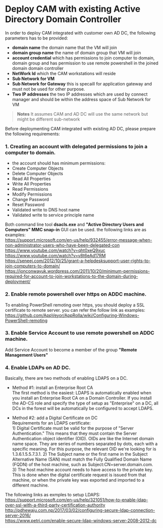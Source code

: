 Deploy CAM with existing Active Directory Domain Controller
==========================================================

In order to deploy CAM integrated with customer own AD DC, the following parameters has to be provided:  
* **domain name** the domain name that the VM will join
* **domain group name** the name of domain group that VM will join
* **account credential** which has permissions to join computer to domain, domain group and has permission to use remote powershell  in the joined domain domain controller 
* **NetWork Id** which the CAM workstations will reside
* **Sub Network for VM**
* **Sub Network for Gateway** this is specaill for application gateway and must not be used for other purpose.
* **Two IP addresses** the two IP addresses which are used by connect manager and should be within the address space of Sub Network for VM
> **Notes** It assumes CAM and AD DC will use the same network but might be different sub-network

Before deploymenting CAM integrated with existing AD DC, please prepare the following requirements:      
### 1.  Creating an account with delegated permissions to join a computer to domain.   
* the account should has minimum permissions:
* Create Computer Objects
* Delete Computer Objects
* Read All Properties
* Write All Properties
* Read Permissions
* Modify Permissions
* Change Password
* Reset Password
* Validated write to DNS host name
* Validated write to service principle name

Both command line tool **dsacls.exe** and **"Active Directory Users and Computers" MMC snap-in** GUI can be used.
the following links are as examples:  
https://support.microsoft.com/en-us/help/932455/error-message-when-non-administrator-users-who-have-been-delegated-con  
https://www.youtube.com/watch?v=qht0xeQ9xuc  
https://www.youtube.com/watch?v=v8t6eAd17RM  
https://seneej.com/2012/10/25/grant-a-helpdesksupport-user-rights-to-join-computers-to-domain/  
https://jonconwayuk.wordpress.com/2011/10/20/minimum-permissions-required-for-account-to-join-workstations-to-the-domain-during-deployment/   

### 2. Enable remote powershell over https on ADDC machine. 
To enabling PowerShell remoting over https, you should deploy a SSL certificate to remote server.
you can refer the follow link as examples:  
https://github.com/AppVeyor/AppRolla/wiki/Configuring-Windows-PowerShell-remoting

### 3. Enable Service Account to use remote powershell on ADDC machine. 
Add Service Account to become a member of the group **"Remote Management Users"**

### 4. Enable LDAPs on AD DC. 
Basically, there are two methods of enabling LDAPS on a DC.
* Method #1: install an Enterprise Root CA  
  The first method is the easiest: LDAPS is automatically enabled when you install an Enterprise Root CA on a Domain Controller. If you install the AD-CS role and specify the type of setup as "Enterprise" on a DC, all DCs in the forest will be automatically be configured to accept LDAPS. 

* Method #2: add a Digital Certificate on DC  
  Requirements for an LDAPS certificate:    
       1) Digital Certificate must be valid for the purpose of "Server Authentication." This means that they must contain the Server Authentication object identifier (OID). OIDs are like the Internet domain name space. They are series of numbers separated by dots, each with a specific meaning. For this purpose, the relevant OID we're looking for is 1.3.6.1.5.5.7.3.1. 
       2) The Subject name or the first name in the Subject Alternative Name (SAN) must match the Fully Qualified Domain Name (FQDN) of the host machine, such as Subject:CN=server.domain.com.  
      3) The host machine account needs to have access to the private key. This is done when the digital certificate request is issued from that machine, or when the private key was exported and imported to a different machine.  
    
The following links as exmples to setup LDAPS:  
https://support.microsoft.com/en-us/help/321051/how-to-enable-ldap-over-ssl-with-a-third-party-certification-authority  
http://pdhewaju.com.np/2017/03/02/configuring-secure-ldap-connection-server-2016/  
https://www.petri.com/enable-secure-ldap-windows-server-2008-2012-dc  
